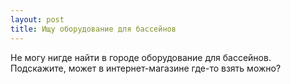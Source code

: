 ```yaml
---
layout: post 
title: Ищу оборудование для бассейнов 
--- 
```

Не могу нигде найти в городе оборудование для бассейнов. Подскажите, может в интернет-магазине где-то взять можно?